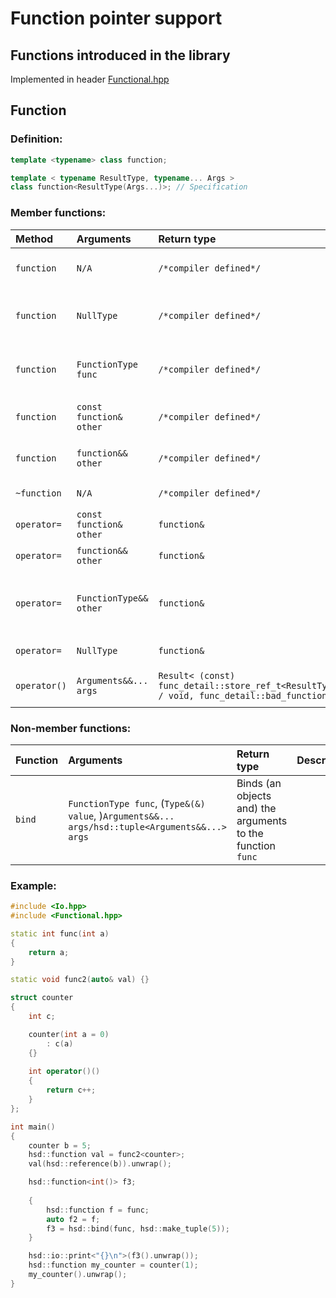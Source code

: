 # Function pointer support

## Functions introduced in the library
Implemented in header [Functional.hpp](../cpp/Functional.hpp)

## Function
### Definition:
```cpp
template <typename> class function;

template < typename ResultType, typename... Args >
class function<ResultType(Args...)>; // Specification
```

### Member functions:
| Method | Arguments | Return type | Description |
| :----- | :-------- | :---------- | :---------- |
| `function` | `N/A` | `/*compiler defined*/` | Default initialize the object |
| `function` | `NullType` | `/*compiler defined*/` | Equivalent to the default constructor |
| `function` | `FunctionType func` | `/*compiler defined*/` | Initialize the object with a function-like object |
| `function` | `const function& other` | `/*compiler defined*/` | Initialize the object by copy |
| `function` | `function&& other` | `/*compiler defined*/` | Initialize the object by move |
| `~function` | `N/A` | `/*compiler defined*/` | Destroys the object |
| `operator=` | `const function& other` | `function&` | Copy attribution |
| `operator=` | `function&& other` | `function&` | Move attribution |
| `operator=` | `FunctionType&& other` | `function&` | Move attribution using a function-like object |
| `operator=` | `NullType` | `function&` | Rests the object |
| `operator()` | `Arguments&&... args` | `Result< (const) func_detail::store_ref_t<ResultType> / void, func_detail::bad_function >`| Invokes the underlying object |

### Non-member functions:
| Function | Arguments | Return type | Description |
| :------- | :-------- | :---------- | :---------- |
| `bind` | `FunctionType func`, (`Type&(&) value`, )`Arguments&&... args/hsd::tuple<Arguments&&...> args` | Binds (an objects and) the arguments to the function `func` |

### Example:
```cpp
#include <Io.hpp>
#include <Functional.hpp>

static int func(int a)
{
    return a;
}

static void func2(auto& val) {}

struct counter 
{
    int c;

    counter(int a = 0) 
        : c(a) 
    {}
    
    int operator()()
    {
        return c++;
    }
};

int main()
{
    counter b = 5;
    hsd::function val = func2<counter>;
    val(hsd::reference(b)).unwrap();

    hsd::function<int()> f3;
    
    {
        hsd::function f = func;
        auto f2 = f;
        f3 = hsd::bind(func, hsd::make_tuple(5));
    }

    hsd::io::print<"{}\n">(f3().unwrap());
    hsd::function my_counter = counter(1);
    my_counter().unwrap();
}
```